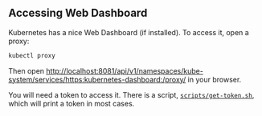 Accessing Web Dashboard
------------------------

Kubernetes has a nice Web Dashboard (if installed). To access it, open a proxy:

```bash
kubectl proxy
```

Then open [http://localhost:8081/api/v1/namespaces/kube-system/services/https:kubernetes-dashboard:/proxy/]() in your browser. 

You will need a token to access it. There is a script, [`scripts/get-token.sh`](../scripts/get-token.sh), which will print a token in most cases.

